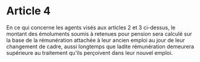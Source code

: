 # Article 4

En ce qui concerne les agents visés aux articles 2 et 3 ci-dessus, le montant des émoluments soumis à retenues pour pension sera calculé sur la base de la rémunération attachée à leur ancien emploi au jour de leur changement de cadre, aussi longtemps que ladite rémunération demeurera supérieure au traitement qu'ils perçoivent dans leur nouvel emploi.
